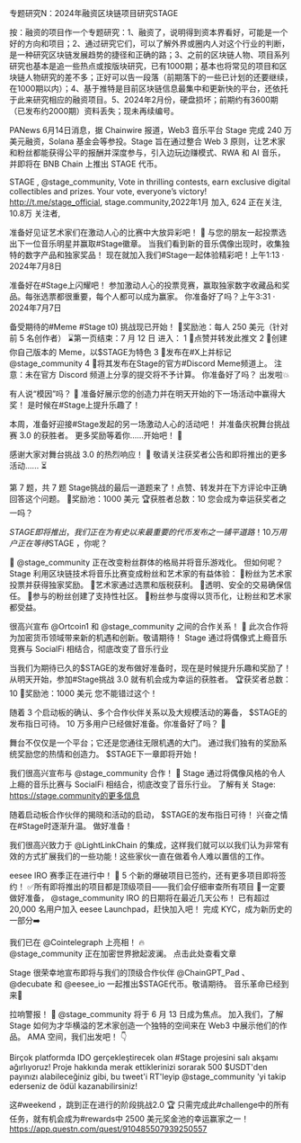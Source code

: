 专题研究N：2024年融资区块链项目研究STAGE

按：融资的项目作一个专题研究：1、融资了，说明得到资本界看好，可能是一个好的方向和项目；2、通过研究它们，可以了解外界或圈内人对这个行业的判断，是一种研究区块链发展趋势的捷径和正确的路；3、之前的区块链人物、项目系列研究也基本是追一些热点或按版块研究，已有1000期；基本也将常见的项目和区块链人物研究的差不多；正好可以告一段落（前期落下的一些已计划的还要继续，在1000期以内）；4、基于推特是目前区块链信息最集中和更新快的平台，还依托于此来研究相应的融资项目。5、2024年2月份，硬盘损坏；前期约有3600期（已发布约2000期）资料丢失；现未再续编号。

PANews 6月14日消息，据 Chainwire 报道，Web3 音乐平台 Stage 完成 240 万美元融资，Solana 基金会等参投。Stage 旨在通过整合 Web 3 原则，让艺术家和粉丝都能获得公平的报酬并深度参与，引入边玩边赚模式、RWA 和 AI 音乐，并即将在 BNB Chain 上推出 STAGE 代币。

STAGE
,
@stage_community,
Vote in thrilling contests, earn exclusive digital collectibles and prizes. Your vote, everyone’s victory! http://t.me/stage_official,
stage.community,2022年1月 加入,
624 正在关注,
10.8万 关注者,


准备好见证艺术家们在激动人心的比赛中大放异彩吧！ 🎤
与您的朋友一起投票选出下一位音乐明星并赢取#Stage徽章。
当我们看到新的音乐偶像出现时，收集独特的数字产品和独家奖品！
现在就加入我们#Stage一起体验精彩吧！上午1:13 · 2024年7月8日

准备好在#Stage上闪耀吧！
参加激动人心的投票竞赛，赢取独家数字收藏品和奖品。每张选票都很重要，每个人都可以成为赢家。
你准备好了吗？上午3:31 · 2024年7月7日

备受期待的#Meme #Stage t0) 挑战现已开始！
🎁奖励池：每人 250 美元（针对前 5 名创作者）
⌛️第一页结束：7 月 12 日
进入：
1 ⃣点赞并转发此推文
2 ⃣创建你自己版本的 Meme，以$STAGE为特色
3 ⃣发布在#X上并标记
@stage_community
4 ⃣将其发布在Stage的官方#Discord Meme频道上。
注意：未在官方 Discord 频道上分享的提交将不予计算。
你准备好了吗？
出发啦💥

有人说“模因”吗？ 🤔
准备好展示您的创造力并在明天开始的下一场活动中赢得大奖！
是时候在#Stage上提升乐趣了！

本周，准备好迎接#Stage发起的另一场激动人心的活动吧！
并准备庆祝舞台挑战赛 3.0 的获胜者。
更多奖励等着你……开始吧！ 🚀

感谢大家对舞台挑战 3.0 的热烈响应！ 🚀
敬请关注获奖者公告和即将推出的更多活动...... ⏳

第 7 题，共 7 题
Stage挑战的最后一道题来了！点赞、转发并在下方评论中正确回答这个问题。
🎁奖励池：1000 美元
🏆获胜者总数：10
您会成为幸运获奖者之一吗？

$STAGE即将推出，我们正在为有史以来最重要的代币发布之一铺平道路！
10 万用户正在等待$STAGE ，你呢？

🥁 
@stage_community
正在改变粉丝群体的格局并将音乐游戏化。
但如何呢？
Stage 利用区块链技术将音乐比赛变成粉丝和艺术家的有益体验：
🔸粉丝为艺术家投票并获得独家奖励。
🔸艺术家通过选票和版税获利。
🔸透明、安全的交易确保信任。
🔸参与的粉丝创建了支持性社区。
🔸粉丝参与度得以货币化，让粉丝和艺术家都受益。

很高兴宣布
@Ortcoin1
和
@stage_community
之间的合作关系！ 🚀
此次合作将为加密货币领域带来新的机遇和创新。敬请期待！
Stage 通过将偶像式上瘾音乐竞赛与 SocialFi 相结合，彻底改变了音乐行业

当我们为期待已久的$STAGE的发布做好准备时，现在是时候提升乐趣和奖励了！
从明天开始，参加#Stage挑战 3.0 就有机会成为幸运的获胜者。
🏆获奖者总数：10
🎁奖励池：1000 美元
您不能错过这个！

随着 3 个启动板的确认、多个合作伙伴关系以及大规模活动的筹备， $STAGE的发布指日可待。
10 万多用户已经做好准备。你准备好了吗？ 🚀

舞台不仅仅是一个平台；它还是您通往无限机遇的大门。
通过我们独有的奖励系统奖励您的热情和创造力。
$STAGE下一章即将开始！

我们很高兴宣布与
@stage_community
合作！ 🥳
Stage 通过将偶像风格的令人上瘾的音乐比赛与 SocialFi 相结合，彻底改变了音乐行业。
了解有关 Stage: https://stage.community的更多信息

随着启动板合作伙伴的揭晓和活动的启动， $STAGE的发布指日可待！
兴奋之情在#Stage时逐渐升温。
做好准备！ 

我们很高兴致力于
@LightLinkChain
的集成，这样我们就可以以我们认为非常有效的方式扩展我们的一些功能！这些家伙一直在做着令人难以置信的工作。

eesee IRO 赛季正在进行中！ 🚀
5 个新的爆破项目已签约，还有更多项目即将签约！
✅所有即将推出的项目都是顶级项目——我们会仔细审查所有项目
🔔一定要做好准备， 
@stage_community
 IRO 的日期将在最近几天公布！
已有超过 20,000 名用户加入 eesee Launchpad，赶快加入吧！
完成 KYC，成为新历史的一部分➡️

我们已在
@Cointelegraph
上亮相！ 🔥  
@stage_community
正在加密世界掀起波澜。
点击此处查看文章

Stage 很荣幸地宣布即将与我们的顶级合作伙伴
@ChainGPT_Pad
 、 
@decubate
和
@eesee_io
一起推出$STAGE代币。敬请期待。
音乐革命已经到来🚀 

拉响警报！ 🔔
@stage_community
将于 6 月 13 日成为焦点。
加入我们，了解 Stage 如何为才华横溢的艺术家创造一个独特的空间来在 Web3 中展示他们的作品。
AMA 空间，我们出发吧！ 👇

Birçok platformda IDO gerçekleştirecek olan #Stage projesini salı akşamı ağırlıyoruz!
Proje hakkında merak ettiklerinizi sorarak 500 $USDT'den payınızı alabileceğiniz gibi, bu tweet'i RT'leyip 
@stage_community
'yi takip ederseniz de ödül kazanabilirsiniz!

这#weekend ，跳到正在进行的阶段挑战2.0 🏆
只需完成此#challenge中的所有任务，就有机会成为#rewards中 2500 美元奖金池的幸运赢家之一！
https://app.questn.com/quest/910485507939250557





